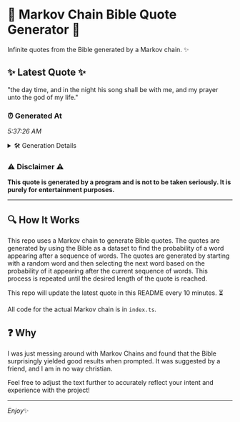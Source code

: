 # 📖 Markov Chain Bible Quote Generator 📖

Infinite quotes from the Bible generated by a Markov chain. ✨

## ✨ Latest Quote ✨
"the day time, and in the night his song shall be with me, and my prayer unto the god of my life."

### ⏰ Generated At
*5:37:26 AM*

<details>
    <summary>🛠️ Generation Details</summary>
    <p>
        <strong>🌱 Seed:</strong> the<br>
        <strong>🔄 Iterations:</strong> 21<br>
        <strong>📜 Context History:</strong><br>[ the ]: day<br>[ the, day ]: time,<br>[ the, day, time, ]: and<br>[ the, day, time,, and ]: in<br>[ the, day, time,, and, in ]: the<br>[ the, day, time,, and, in, the ]: night<br>[ day, time,, and, in, the, night ]: his<br>[ time,, and, in, the, night, his ]: song<br>[ and, in, the, night, his, song ]: shall<br>[ in, the, night, his, song, shall ]: be<br>[ the, night, his, song, shall, be ]: with<br>[ night, his, song, shall, be, with ]: me,<br>[ his, song, shall, be, with, me, ]: and<br>[ song, shall, be, with, me,, and ]: my<br>[ shall, be, with, me,, and, my ]: prayer<br>[ be, with, me,, and, my, prayer ]: unto<br>[ with, me,, and, my, prayer, unto ]: the<br>[ me,, and, my, prayer, unto, the ]: god<br>[ and, my, prayer, unto, the, god ]: of<br>[ my, prayer, unto, the, god, of ]: my<br>[ prayer, unto, the, god, of, my ]: life.<br>
    </p>
</details>

### ⚠️ Disclaimer ⚠️
**This quote is generated by a program and is not to be taken seriously. It is purely for entertainment purposes.**

---

## 🔍 How It Works

This repo uses a Markov chain to generate Bible quotes. The quotes are generated by using the Bible as a dataset to find the probability of a word appearing after a sequence of words. The quotes are generated by starting with a random word and then selecting the next word based on the probability of it appearing after the current sequence of words. This process is repeated until the desired length of the quote is reached.

This repo will update the latest quote in this README every 10 minutes. ⏳

All code for the actual Markov chain is in `index.ts`.

## ❓ Why

I was just messing around with Markov Chains and found that the Bible surprisingly yielded good results when prompted. 
It was suggested by a friend, and I am in no way christian.

Feel free to adjust the text further to accurately reflect your intent and experience with the project!

---

*Enjoy*✨
